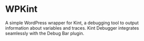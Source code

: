 WPKint
======

A simple WordPress wrapper for Kint, a debugging tool to output information about variables and traces. Kint Debugger integrates seamlessly with the Debug Bar plugin.
